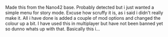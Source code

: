Made this from the Nano42 base. Probably detected but i just wanted a simple menu for story mode. Excuse how scruffy it is, as i said i didn't really make it. All i have done is added a couple of mod options and changed the colour up a bit. I have used this in multiplayer but have not been banned yet so dunno whats up with that. Basically this i…
